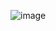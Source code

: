 ![image](https://github.com/enrexl/Tugas8_20220140160/assets/127067667/70ef0ab5-b3bf-41db-8d5f-5b4caec54118)
